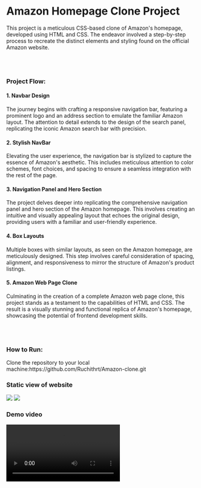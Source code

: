 <h1>Amazon Homepage Clone Project</h1>
<p>This project is a meticulous CSS-based clone of Amazon's homepage, developed using HTML and CSS. The endeavor involved a step-by-step process to recreate the distinct elements and styling found on the official Amazon website.</p>
<br><br>

<h3>Project Flow:</h3>
<h4>1. Navbar Design</h4>
<p>The journey begins with crafting a responsive navigation bar, featuring a prominent logo and an address section to emulate the familiar Amazon layout. The attention to detail extends to the design of the search panel, replicating the iconic Amazon search bar with precision.</p>
<h4>2. Stylish NavBar</h4>
<p>Elevating the user experience, the navigation bar is stylized to capture the essence of Amazon's aesthetic. This includes meticulous attention to color schemes, font choices, and spacing to ensure a seamless integration with the rest of the page.</p>
<h4>3. Navigation Panel and Hero Section</h4>
<p>The project delves deeper into replicating the comprehensive navigation panel and hero section of the Amazon homepage. This involves creating an intuitive and visually appealing layout that echoes the original design, providing users with a familiar and user-friendly experience.</p>
<h4>4. Box Layouts</h4>
<p>Multiple boxes with similar layouts, as seen on the Amazon homepage, are meticulously designed. This step involves careful consideration of spacing, alignment, and responsiveness to mirror the structure of Amazon's product listings.</p>
<h4>5. Amazon Web Page Clone</h4>
<p>Culminating in the creation of a complete Amazon web page clone, this project stands as a testament to the capabilities of HTML and CSS. The result is a visually stunning and functional replica of Amazon's homepage, showcasing the potential of frontend development skills.</p><br><br>

<h3>How to Run:</h3>
<p>Clone the repository to your local machine:https://github.com/Ruchithrt/Amazon-clone.git</p>

<h3> Static view of website </h3>
<img src="https://github.com/Ruchithrt/Amazon-clone/assets/83587252/945963e4-bb03-41ad-881f-83b95ff05b2f">
<img src="https://github.com/Ruchithrt/Amazon-clone/assets/83587252/21d68379-fc6d-4d0f-8069-4290a6783ba7">

<h3>Demo video</h3>
<video src="https://github.com/Ruchithrt/Amazon-clone/assets/83587252/786670cd-cdb0-482d-8627-a2e6feb0810c">


